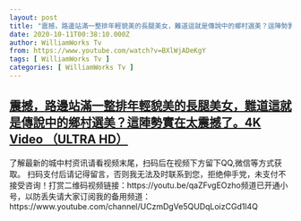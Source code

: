 ```yaml
---
layout: post
title: "震撼，路邊站滿一整排年輕貌美的長腿美女，難道這就是傳說中的鄉村選美？這陣勢實在太震撼了。4K Video （ULTRA HD）"
date: 2020-10-11T00:38:10.000Z
author: WilliamWorks Tv
from: https://www.youtube.com/watch?v=BXlWjADeKgY
tags: [ WilliamWorks Tv ]
categories: [ WilliamWorks Tv ]
---
```

<!--1602376690000-->
[震撼，路邊站滿一整排年輕貌美的長腿美女，難道這就是傳說中的鄉村選美？這陣勢實在太震撼了。4K Video （ULTRA HD）](https://www.youtube.com/watch?v=BXlWjADeKgY)
------

<div>
了解最新的城中村资讯请看视频末尾，扫码后在视频下方留下QQ,微信等方式获取。 扫码支付后请记得留言，否则我无法及时联系到您，拒绝伸手党，未支付不接受咨询！打赏二维码视频链接：https://youtu.be/qaZFvgEOzho频道已开通小号，以防丢失请大家订阅我的备用频道：https://www.youtube.com/channel/UCzmDgVe5QUDqLoizCGd1l4Q
</div>
